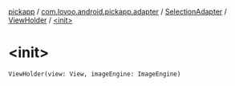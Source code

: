 [pickapp](../../../index.md) / [com.lovoo.android.pickapp.adapter](../../index.md) / [SelectionAdapter](../index.md) / [ViewHolder](index.md) / [&lt;init&gt;](./-init-.md)

# &lt;init&gt;

`ViewHolder(view: View, imageEngine: ImageEngine)`